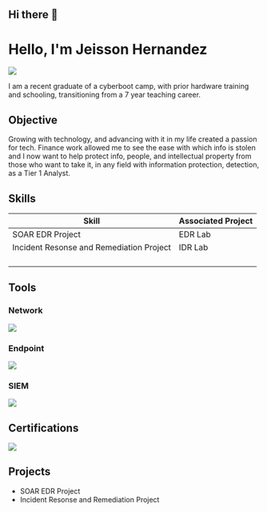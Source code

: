 ## Hi there 👋
 # Hello, I'm Jeisson Hernandez
<a href="https://linkedin.comin/jeisson-hernandez-a01649a7/"><img src="https://img.shields.io/badge/-LinkedIn-0072b1?&style=for-the-badge&logo=linkedin&logoColor=white" /></a>

I am a recent graduate of a cyberboot camp, with prior hardware training and schooling, transitioning from a 7 year teaching career.

## Objective

Growing with technology, and advancing with it in my life created a passion for tech. Finance work allowed me to see the ease with which info is stolen and I now want to help protect info, people, and intellectual property from those who want to take it, in any field with information protection, detection, as a Tier 1 Analyst.

## Skills


| Skill                                         | Associated Project         |
|-----------------------------------------------|----------------------------|
| SOAR EDR Project                              | EDR Lab|
| Incident Resonse and Remediation Project      | IDR Lab|
|                                               | |
|                                               | |
|                                               | |
|                                               |   

## Tools


### Network
<div>
    <img src="https://img.shields.io/badge/-Wireshark-1679A7?&style=for-the-badge&logo=Wireshark&logoColor=white" />
    
</div>

### Endpoint
<div>
    <img src="https://img.shields.io/badge/-Microsoft_Defender_for_Endpoint-00A4EF?&style=for-the-badge&logo=Microsoft&logoColor=white" />
   
</div>

### SIEM
<div>
    <img src="https://img.shields.io/badge/-Splunk-000000?&style=for-the-badge&logo=Splunk&logoColor=white" />
</div>

## Certifications

<div>
<img src="https://img.shields.io/badge/-Security%2B-FF0000?&style=for-the-badge&logo=CompTIA&logoColor=white" />

</div>

## Projects
- SOAR EDR Project
- Incident Resonse and Remediation Project
<!--
**JayHerNVNdez/JayHerNVNdez** is a ✨ _special_ ✨ repository because its `README.md` (this file) appears on your GitHub profile.


-->
